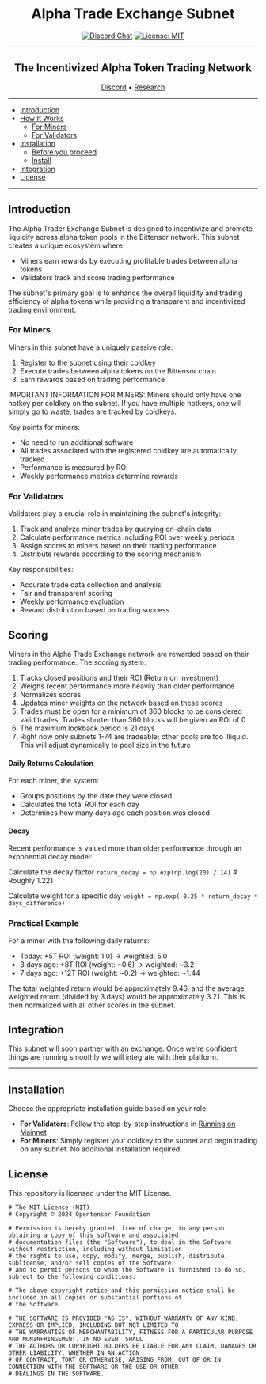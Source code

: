 <div align="center">

# **Alpha Trade Exchange Subnet** <!-- omit in toc -->
[![Discord Chat](https://img.shields.io/discord/308323056592486420.svg)](https://discord.gg/bittensor)
[![License: MIT](https://img.shields.io/badge/License-MIT-yellow.svg)](https://opensource.org/licenses/MIT) 

---

## The Incentivized Alpha Token Trading Network <!-- omit in toc -->

[Discord](https://discord.gg/bittensor) • [Research](https://bittensor.com/whitepaper)
</div>

---
- [Introduction](#introduction)
- [How It Works](#how-it-works)
  - [For Miners](#for-miners)
  - [For Validators](#for-validators)
- [Installation](#installation)
  - [Before you proceed](#before-you-proceed)
  - [Install](#install)
- [Integration](#integration)
- [License](#license)

---

## Introduction

The Alpha Trader Exchange Subnet is designed to incentivize and promote liquidity across alpha token pools in the Bittensor network. This subnet creates a unique ecosystem where:

- Miners earn rewards by executing profitable trades between alpha tokens
- Validators track and score trading performance

The subnet's primary goal is to enhance the overall liquidity and trading efficiency of alpha tokens while providing a transparent and incentivized trading environment.

### For Miners

Miners in this subnet have a uniquely passive role:

1. Register to the subnet using their coldkey
2. Execute trades between alpha tokens on the Bittensor chain
3. Earn rewards based on trading performance

IMPORTANT INFORMATION FOR MINERS:
Miners should only have one hotkey per coldkey on the subnet. If you have multiple hotkeys, one will simply go to waste; trades are tracked by coldkeys. 

Key points for miners:
- No need to run additional software
- All trades associated with the registered coldkey are automatically tracked
- Performance is measured by ROI
- Weekly performance metrics determine rewards

### For Validators

Validators play a crucial role in maintaining the subnet's integrity:

1. Track and analyze miner trades by querying on-chain data
2. Calculate performance metrics including ROI over weekly periods
3. Assign scores to miners based on their trading performance
4. Distribute rewards according to the scoring mechanism

Key responsibilities:
- Accurate trade data collection and analysis
- Fair and transparent scoring
- Weekly performance evaluation
- Reward distribution based on trading success

## Scoring

Miners in the Alpha Trade Exchange network are rewarded based on their trading performance. The scoring system:

1. Tracks closed positions and their ROI (Return on Investment)
2. Weighs recent performance more heavily than older performance
3. Normalizes scores
4. Updates miner weights on the network based on these scores
5. Trades must be open for a minimum of 360 blocks to be considered valid trades. Trades shorter than 360 blocks will be given an ROI of 0
6. The maximum lookback period is 21 days
7. Right now only subnets 1-74 are tradeable; other pools are too illiquid. This will adjust dynamically to pool size in the future


#### Daily Returns Calculation
For each miner, the system:
- Groups positions by the date they were closed
- Calculates the total ROI for each day
- Determines how many days ago each position was closed

#### Decay
Recent performance is valued more than older performance through an exponential decay model:

Calculate the decay factor
```return_decay = np.exp(np.log(20) / 14)```  # Roughly 1.221

Calculate weight for a specific day
```weight = np.exp(-0.25 * return_decay * days_difference)```

### Practical Example 

For a miner with the following daily returns:

- Today: +5T ROI (weight: 1.0) → weighted: 5.0
- 3 days ago: +8T ROI (weight: ~0.6) → weighted: ~3.2
- 7 days ago: +12T ROI (weight: ~0.2) → weighted: ~1.44

The total weighted return would be approximately 9.46, and the average weighted return (divided by 3 days) would be approximately 3.21. This is then normalized with all other scores in the subnet.

## Integration

This subnet will soon partner with an exchange. Once we're confident things are running smoothly we will integrate with their platform.

---

## Installation

Choose the appropriate installation guide based on your role:

- **For Validators**: Follow the step-by-step instructions in [Running on Mainnet](./docs/running_on_mainnet.md)
- **For Miners**: Simply register your coldkey to the subnet and begin trading on any subnet. No additional installation required.

## License
This repository is licensed under the MIT License.
```text
# The MIT License (MIT)
# Copyright © 2024 Opentensor Foundation

# Permission is hereby granted, free of charge, to any person obtaining a copy of this software and associated
# documentation files (the "Software"), to deal in the Software without restriction, including without limitation
# the rights to use, copy, modify, merge, publish, distribute, sublicense, and/or sell copies of the Software,
# and to permit persons to whom the Software is furnished to do so, subject to the following conditions:

# The above copyright notice and this permission notice shall be included in all copies or substantial portions of
# the Software.

# THE SOFTWARE IS PROVIDED "AS IS", WITHOUT WARRANTY OF ANY KIND, EXPRESS OR IMPLIED, INCLUDING BUT NOT LIMITED TO
# THE WARRANTIES OF MERCHANTABILITY, FITNESS FOR A PARTICULAR PURPOSE AND NONINFRINGEMENT. IN NO EVENT SHALL
# THE AUTHORS OR COPYRIGHT HOLDERS BE LIABLE FOR ANY CLAIM, DAMAGES OR OTHER LIABILITY, WHETHER IN AN ACTION
# OF CONTRACT, TORT OR OTHERWISE, ARISING FROM, OUT OF OR IN CONNECTION WITH THE SOFTWARE OR THE USE OR OTHER
# DEALINGS IN THE SOFTWARE.
```
